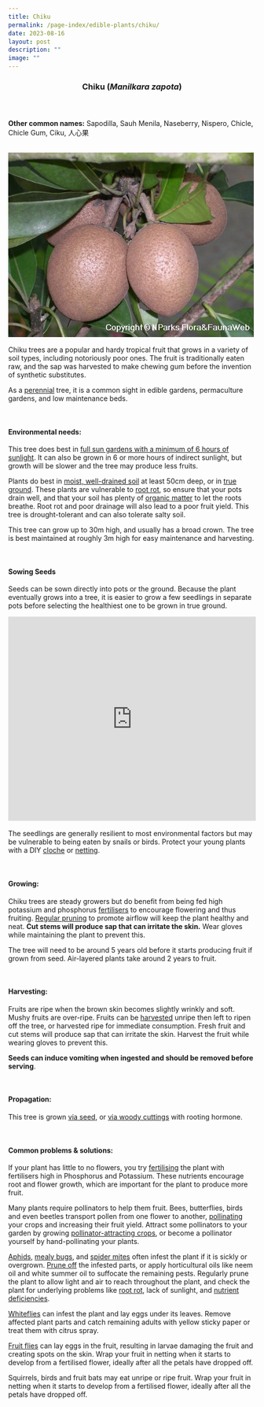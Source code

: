 ```yaml
---
title: Chiku
permalink: /page-index/edible-plants/chiku/
date: 2023-08-16
layout: post
description: ""
image: ""
---
```

<header>
	<h3>Chiku (<em>Manilkara zapota</em>)</h3>
</header>
	
<section>
	<p><strong>Other common names:</strong> Sapodilla, Sauh Menila, Naseberry, Nispero, Chicle, Chicle Gum, Ciku, 人心果</p>
	<br>
</section>

<section>
	<img title="Photo by Flora and Fauna Web." src="/images/Plants/chiku_ffw.jfif">
	<p>Chiku trees are a popular and hardy tropical fruit that grows in a variety of soil types, including notoriously poor ones. The fruit is traditionally eaten raw, and the sap was harvested to make chewing gum before the invention of synthetic substitutes.</p>
	<p>As a <a href="/learn-more-about-gardening/glossary/#p">perennial</a> tree, it is a common sight in edible gardens, permaculture gardens, and low maintenance beds.</p>       
	<br>
</section>

<section>
	<h4>Environmental needs:</h4>
	<p>This tree does best in <a href="/page-index/horticulture-techniques/gauging-light/">full sun gardens with a minimum of 6 hours of sunlight</a>. It can also be grown in 6 or more hours of indirect sunlight, but growth will be slower and the tree may produce less fruits.</p>
	<p>Plants do best in <a href="/page-index/horticulture-techniques/soil/">moist, well-drained soil</a> at least 50cm deep, or in <a href="/page-index/horticulture-techniques/true-ground/">true ground</a>. These plants are vulnerable to <a href="/page-index/plant-problems/root-rot/">root rot</a>, so ensure that your pots drain well, and that your soil has plenty of <a href="/page-index/horticulture-techniques/soil-amendments/">organic matter</a> to let the roots breathe. Root rot and poor drainage will also lead to a poor fruit yield. This tree is drought-tolerant and can also tolerate salty soil.</p>
	<p>This tree can grow up to 30m high, and usually has a broad crown. The tree is best maintained at roughly 3m high for easy maintenance and harvesting.</p>
	<br>
</section>

<section>
	<h4>Sowing Seeds</h4>
	<p>Seeds can be sown directly into pots or the ground. Because the plant eventually grows into a tree, it is easier to grow a few seedlings in separate pots before selecting the healthiest one to be grown in true ground.</p>
	<iframe width="100%" height="415" src="https://www.youtube.com/embed/x7J87wY7U6s" title="YouTube video player" frameborder="0" allow="accelerometer; autoplay; clipboard-write; encrypted-media; gyroscope; picture-in-picture; web-share" allowfullscreen=""></iframe>	<br>
	<p>The seedlings are generally resilient to most environmental factors but may be vulnerable to being eaten by snails or birds. Protect your young plants with a DIY <a href="/page-index/horticulture-techniques/cloches/">cloche</a> or <a href="/page-index/hardscapes/netting/">netting</a>.</p>
	<br>
</section>

<section>
  <h4>Growing:</h4>
	<p>Chiku trees are steady growers but do benefit from being fed high potassium and phosphorus <a href="/page-index/horticulture-techniques/fertilising/">fertilisers</a> to encourage flowering and thus fruiting. <a href="/page-index/horticulture-techniques/pruning/">Regular pruning</a> to promote airflow will keep the plant healthy and neat. <b>Cut stems will produce sap that can irritate the skin.</b> Wear gloves while maintaining the plant to prevent this.</p>
	<p>The tree will need to be around 5 years old before it starts producing fruit if grown from seed. Air-layered plants take around 2 years to fruit.</p>
	<br>
</section>

<section>
	<h4>Harvesting:</h4>
	<p>Fruits are ripe when the brown skin becomes slightly wrinkly and soft. Mushy fruits are over-ripe. Fruits can be <a href="/page-index/horticulture-techniques/harvesting-hygiene/">harvested</a> unripe then left to ripen off the tree, or harvested ripe for immediate consumption. Fresh fruit and cut stems will produce sap that can irritate the skin. Harvest the fruit while wearing gloves to prevent this.</p>
	<p><b>Seeds can induce vomiting when ingested and should be removed before serving</b>.</p>
	<br>
</section>

<section>
	<h4>Propagation:</h4>
	<p>This tree is grown <a href="/page-index/horticulture-techniques/propagating-by-seeds/">via seed</a>, or <a href="/page-index/horticulture-techniques/propagating-by-cuttings/">via woody cuttings</a> with rooting hormone.</p>
	<br>
</section>

<section>
	<h4>Common problems &amp; solutions:</h4>
	<p>If your plant has little to no flowers, you try <a href="/page-index/horticulture-techniques/fertilising/">fertilising</a> the plant with fertilisers high in Phosphorus and Potassium. These nutrients encourage root and flower growth, which are important for the plant to produce more fruit.</p>
	<p>Many plants require pollinators to help them fruit. Bees, butterflies, birds and even beetles transport pollen from one flower to another, <a href="/learn-more-about-gardening/glossary/#p/">pollinating</a> your crops and increasing their fruit yield. Attract some pollinators to your garden by growing <a href="/page-index/glossary/biodiversity-attracting-plants/">pollinator-attracting crops</a>, or become a pollinator yourself by hand-pollinating your plants.</p>
	<p><a href="/page-index/pests/aphids/">Aphids</a>, <a href="/page-index/pests/mealy-bugs/">mealy bugs</a>, and <a href="/page-index/pests/spider-mites/">spider mites</a> often infest the plant if it is sickly or overgrown. <a href="/page-index/horticulture-techniques/pruning/">Prune off</a> the infested parts, or apply horticultural oils like neem oil and white summer oil to suffocate the remaining pests. Regularly prune the plant to allow light and air to reach throughout the plant, and check the plant for underlying problems like <a href="/page-index/plant-problems/root-rot/">root rot</a>, lack of sunlight, and <a href="/page-index/plant-problems/nutrient-deficiencies/">nutrient deficiencies</a>.</p>
	<p><a href="/page-index/pests/whiteflies/">Whiteflies</a> can infest the plant and lay eggs under its leaves. Remove affected plant parts and catch remaining adults with yellow sticky paper or treat them with citrus spray.</p> 
	<p><a href="/page-index/pests/oriental-fruit-flies/">Fruit flies</a> can lay eggs in the fruit, resulting in larvae damaging the fruit and creating spots on the skin. Wrap your fruit in netting when it starts to develop from a fertilised flower, ideally after all the petals have dropped off.</p>
	<p>Squirrels, birds and fruit bats may eat unripe or ripe fruit. Wrap your fruit in netting when it starts to develop from a fertilised flower, ideally after all the petals have dropped off.</p>
	<br>
</section>